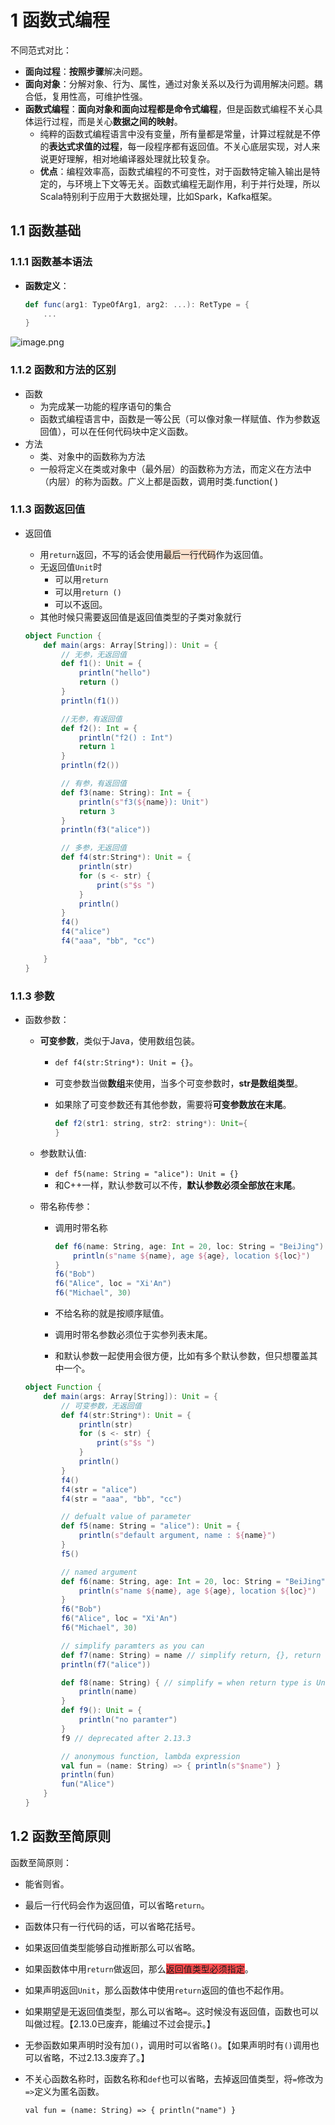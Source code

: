 
# **1 函数式编程**

不同范式对比：

- **面向过程**：**按照步骤**解决问题。
- **面向对象**：分解对象、行为、属性，通过对象关系以及行为调用解决问题。耦合低，复用性高，可维护性强。
- **函数式编程**：**面向对象和面向过程都是命令式编程**，但是函数式编程不关心具体运行过程，而是关心**数据之间的映射**。
    - 纯粹的函数式编程语言中没有变量，所有量都是常量，计算过程就是不停的**表达式求值的过程**，每一段程序都有返回值。不关心底层实现，对人来说更好理解，相对地编译器处理就比较复杂。
    - **优点**：编程效率高，函数式编程的不可变性，对于函数特定输入输出是特定的，与环境上下文等无关。函数式编程无副作用，利于并行处理，所以Scala特别利于应用于大数据处理，比如Spark，Kafka框架。

## 1.1 函数基础

### 1.1.1 函数基本语法

- **函数定义**：
    
    ```scala
    def func(arg1: TypeOfArg1, arg2: ...): RetType = {
        ...
    }
    ```
    

![image.png](https://learning-1316972768.cos.ap-nanjing.myqcloud.com/%E5%90%8E%E6%9C%9F/202408/20240801222008.png)


### **1.1.2 函数和方法的区别**

- 函数
    - 为完成某一功能的程序语句的集合
    - 函数式编程语言中，函数是一等公民（可以像对象一样赋值、作为参数返回值），可以在任何代码块中定义函数。
- 方法
    - 类、对象中的函数称为方法
    - 一般将定义在类或对象中（最外层）的函数称为方法，而定义在方法中（内层）的称为函数。广义上都是函数，调用时类.function( )

### 1.1.3 函数返回值

- 返回值
    
    - 用`return`返回，不写的话会使用<span style="background:rgba(240, 107, 5, 0.2)">最后一行代码</span>作为返回值。
    - 无返回值`Unit`时
        - 可以用`return`
        - 可以用`return ()`
        - 可以不返回。
    - 其他时候只需要返回值是返回值类型的子类对象就行
    
    ```scala
    object Function {
        def main(args: Array[String]): Unit = {
            // 无参，无返回值
            def f1(): Unit = {
                println("hello")
                return ()
            }
            println(f1())
    
            //无参，有返回值
            def f2(): Int = {
                println("f2() : Int")
                return 1
            }
            println(f2())
    
            // 有参，有返回值
            def f3(name: String): Int = {
                println(s"f3(${name}): Unit")
                return 3
            }
            println(f3("alice"))
    
            // 多参，无返回值
            def f4(str:String*): Unit = {
                println(str)
                for (s <- str) {
                    print(s"$s ")
                }
                println()
            }
            f4()
            f4("alice")
            f4("aaa", "bb", "cc")
    
        }
    }
    ```
    

### 1.1.3 参数

- 函数参数：
    
    - **可变参数**，类似于Java，使用数组包装。
        
        - `def f4(str:String*): Unit = {}`。
            
        - 可变参数当做**数组**来使用，当多个可变参数时，**str是数组类型**。
            
        - 如果除了可变参数还有其他参数，需要将**可变参数放在末尾**。
            
            ```scala
            def f2(str1: string, str2: string*): Unit={
            }
            ```
            
    - 参数默认值:
        
        - `def f5(name: String = "alice"): Unit = {}`
        - 和C++一样，默认参数可以不传，**默认参数必须全部放在末尾**。
    - 带名称传参：
        
        - 调用时带名称
            
            ```scala
            def f6(name: String, age: Int = 20, loc: String = "BeiJing"): Unit = {
                println(s"name ${name}, age ${age}, location ${loc}")
            }
            f6("Bob")
            f6("Alice", loc = "Xi'An")
            f6("Michael", 30)
            ```
            
        - 不给名称的就是按顺序赋值。
            
        - 调用时带名参数必须位于实参列表末尾。
            
        - 和默认参数一起使用会很方便，比如有多个默认参数，但只想覆盖其中一个。
            
    
    ```scala
    object Function {
        def main(args: Array[String]): Unit = {
            // 可变参数，无返回值
            def f4(str:String*): Unit = {
                println(str)
                for (s <- str) {
                    print(s"$s ")
                }
                println()
            }
            f4()
            f4(str = "alice")
            f4(str = "aaa", "bb", "cc")
    
            // defualt value of parameter
            def f5(name: String = "alice"): Unit = {
                println(s"default argument, name : ${name}")
            }
            f5()
    
            // named argument
            def f6(name: String, age: Int = 20, loc: String = "BeiJing"): Unit = {
                println(s"name ${name}, age ${age}, location ${loc}")
            }
            f6("Bob")
            f6("Alice", loc = "Xi'An")
            f6("Michael", 30)
    
            // simplify paramters as you can
            def f7(name: String) = name // simplify return, {}, return type
            println(f7("alice"))
    
            def f8(name: String) { // simplify = when return type is Unit, deprecated after 2.13.0
                println(name)
            }
            def f9(): Unit = {
                println("no paramter")
            }
            f9 // deprecated after 2.13.3
    
            // anonymous function, lambda expression
            val fun = (name: String) => { println(s"$name") }
            println(fun)
            fun("Alice")
        }
    }
    ```
    

## 1.2 函数至简原则

函数至简原则：

- 能省则省。
    
- 最后一行代码会作为返回值，可以省略`return`。
    
- 函数体只有一行代码的话，可以省略花括号。
    
- 如果返回值类型能够自动推断那么可以省略。
    
- 如果函数体中用`return`做返回，那么<span style="background:#ff4d4f">返回值类型必须指定</span>。
    
- 如果声明返回`Unit`，那么函数体中使用`return`返回的值也不起作用。
    
- 如果期望是无返回值类型，那么可以省略`=`。这时候没有返回值，函数也可以叫做过程。【2.13.0已废弃，能编过不过会提示。】
    
- 无参函数如果声明时没有加`()`，调用时可以省略`()`。【如果声明时有`()`调用也可以省略，不过2.13.3废弃了。】
    
- 不关心函数名称时，函数名称和`def`也可以省略，去掉返回值类型，将`=`修改为`=>`定义为匿名函数。
    
    ```
    val fun = (name: String) => { println("name") }
    ```